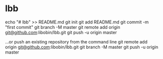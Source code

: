 # lbb
echo "# lbb" >> README.md
git init
git add README.md
git commit -m "first commit"
git branch -M master
git remote add origin git@github.com:libobin/lbb.git
git push -u origin master
                
…or push an existing repository from the command line
git remote add origin git@github.com:libobin/lbb.git
git branch -M master
git push -u origin master
